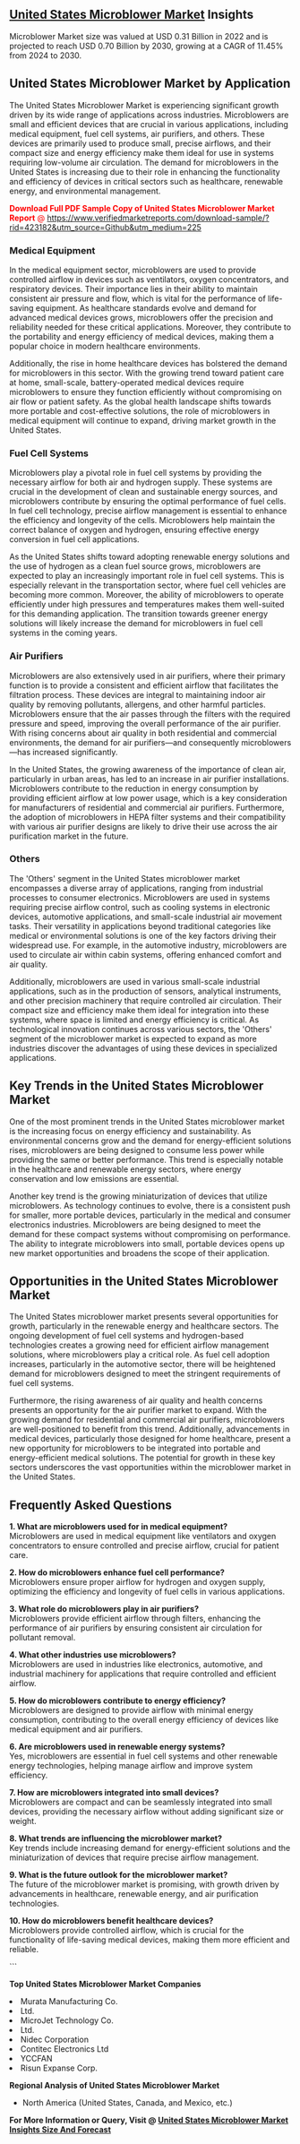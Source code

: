 <h2><a href="https://www.verifiedmarketreports.com/download-sample/?rid=423182&amp;utm_source=Github&amp;utm_medium=225" target="_blank">United States Microblower Market</a> Insights</h2><p>Microblower Market size was valued at USD 0.31 Billion in 2022 and is projected to reach USD 0.70 Billion by 2030, growing at a CAGR of 11.45% from 2024 to 2030.</p><p> <h2>United States Microblower Market by Application</h2> <p>The United States Microblower Market is experiencing significant growth driven by its wide range of applications across industries. Microblowers are small and efficient devices that are crucial in various applications, including medical equipment, fuel cell systems, air purifiers, and others. These devices are primarily used to produce small, precise airflows, and their compact size and energy efficiency make them ideal for use in systems requiring low-volume air circulation. The demand for microblowers in the United States is increasing due to their role in enhancing the functionality and efficiency of devices in critical sectors such as healthcare, renewable energy, and environmental management.</p> <p><p><span class=""><span style="color: #ff0000;"><strong>Download Full PDF Sample Copy of United States Microblower Market Report</strong> @ </span><a href="https://www.verifiedmarketreports.com/download-sample/?rid=423182&amp;utm_source=Github&amp;utm_medium=225" target="_blank">https://www.verifiedmarketreports.com/download-sample/?rid=423182&amp;utm_source=Github&amp;utm_medium=225</a></span></p></p> <h3>Medical Equipment</h3> <p>In the medical equipment sector, microblowers are used to provide controlled airflow in devices such as ventilators, oxygen concentrators, and respiratory devices. Their importance lies in their ability to maintain consistent air pressure and flow, which is vital for the performance of life-saving equipment. As healthcare standards evolve and demand for advanced medical devices grows, microblowers offer the precision and reliability needed for these critical applications. Moreover, they contribute to the portability and energy efficiency of medical devices, making them a popular choice in modern healthcare environments.</p> <p>Additionally, the rise in home healthcare devices has bolstered the demand for microblowers in this sector. With the growing trend toward patient care at home, small-scale, battery-operated medical devices require microblowers to ensure they function efficiently without compromising on air flow or patient safety. As the global health landscape shifts towards more portable and cost-effective solutions, the role of microblowers in medical equipment will continue to expand, driving market growth in the United States.</p> <h3>Fuel Cell Systems</h3> <p>Microblowers play a pivotal role in fuel cell systems by providing the necessary airflow for both air and hydrogen supply. These systems are crucial in the development of clean and sustainable energy sources, and microblowers contribute by ensuring the optimal performance of fuel cells. In fuel cell technology, precise airflow management is essential to enhance the efficiency and longevity of the cells. Microblowers help maintain the correct balance of oxygen and hydrogen, ensuring effective energy conversion in fuel cell applications.</p> <p>As the United States shifts toward adopting renewable energy solutions and the use of hydrogen as a clean fuel source grows, microblowers are expected to play an increasingly important role in fuel cell systems. This is especially relevant in the transportation sector, where fuel cell vehicles are becoming more common. Moreover, the ability of microblowers to operate efficiently under high pressures and temperatures makes them well-suited for this demanding application. The transition towards greener energy solutions will likely increase the demand for microblowers in fuel cell systems in the coming years.</p> <h3>Air Purifiers</h3> <p>Microblowers are also extensively used in air purifiers, where their primary function is to provide a consistent and efficient airflow that facilitates the filtration process. These devices are integral to maintaining indoor air quality by removing pollutants, allergens, and other harmful particles. Microblowers ensure that the air passes through the filters with the required pressure and speed, improving the overall performance of the air purifier. With rising concerns about air quality in both residential and commercial environments, the demand for air purifiers—and consequently microblowers—has increased significantly.</p> <p>In the United States, the growing awareness of the importance of clean air, particularly in urban areas, has led to an increase in air purifier installations. Microblowers contribute to the reduction in energy consumption by providing efficient airflow at low power usage, which is a key consideration for manufacturers of residential and commercial air purifiers. Furthermore, the adoption of microblowers in HEPA filter systems and their compatibility with various air purifier designs are likely to drive their use across the air purification market in the future.</p> <h3>Others</h3> <p>The 'Others' segment in the United States microblower market encompasses a diverse array of applications, ranging from industrial processes to consumer electronics. Microblowers are used in systems requiring precise airflow control, such as cooling systems in electronic devices, automotive applications, and small-scale industrial air movement tasks. Their versatility in applications beyond traditional categories like medical or environmental solutions is one of the key factors driving their widespread use. For example, in the automotive industry, microblowers are used to circulate air within cabin systems, offering enhanced comfort and air quality.</p> <p>Additionally, microblowers are used in various small-scale industrial applications, such as in the production of sensors, analytical instruments, and other precision machinery that require controlled air circulation. Their compact size and efficiency make them ideal for integration into these systems, where space is limited and energy efficiency is critical. As technological innovation continues across various sectors, the 'Others' segment of the microblower market is expected to expand as more industries discover the advantages of using these devices in specialized applications.</p> <h2>Key Trends in the United States Microblower Market</h2> <p>One of the most prominent trends in the United States microblower market is the increasing focus on energy efficiency and sustainability. As environmental concerns grow and the demand for energy-efficient solutions rises, microblowers are being designed to consume less power while providing the same or better performance. This trend is especially notable in the healthcare and renewable energy sectors, where energy conservation and low emissions are essential.</p> <p>Another key trend is the growing miniaturization of devices that utilize microblowers. As technology continues to evolve, there is a consistent push for smaller, more portable devices, particularly in the medical and consumer electronics industries. Microblowers are being designed to meet the demand for these compact systems without compromising on performance. The ability to integrate microblowers into small, portable devices opens up new market opportunities and broadens the scope of their application.</p> <h2>Opportunities in the United States Microblower Market</h2> <p>The United States microblower market presents several opportunities for growth, particularly in the renewable energy and healthcare sectors. The ongoing development of fuel cell systems and hydrogen-based technologies creates a growing need for efficient airflow management solutions, where microblowers play a critical role. As fuel cell adoption increases, particularly in the automotive sector, there will be heightened demand for microblowers designed to meet the stringent requirements of fuel cell systems.</p> <p>Furthermore, the rising awareness of air quality and health concerns presents an opportunity for the air purifier market to expand. With the growing demand for residential and commercial air purifiers, microblowers are well-positioned to benefit from this trend. Additionally, advancements in medical devices, particularly those designed for home healthcare, present a new opportunity for microblowers to be integrated into portable and energy-efficient medical solutions. The potential for growth in these key sectors underscores the vast opportunities within the microblower market in the United States.</p> <h2>Frequently Asked Questions</h2> <p><b>1. What are microblowers used for in medical equipment?</b><br> Microblowers are used in medical equipment like ventilators and oxygen concentrators to ensure controlled and precise airflow, crucial for patient care.</p> <p><b>2. How do microblowers enhance fuel cell performance?</b><br> Microblowers ensure proper airflow for hydrogen and oxygen supply, optimizing the efficiency and longevity of fuel cells in various applications.</p> <p><b>3. What role do microblowers play in air purifiers?</b><br> Microblowers provide efficient airflow through filters, enhancing the performance of air purifiers by ensuring consistent air circulation for pollutant removal.</p> <p><b>4. What other industries use microblowers?</b><br> Microblowers are used in industries like electronics, automotive, and industrial machinery for applications that require controlled and efficient airflow.</p> <p><b>5. How do microblowers contribute to energy efficiency?</b><br> Microblowers are designed to provide airflow with minimal energy consumption, contributing to the overall energy efficiency of devices like medical equipment and air purifiers.</p> <p><b>6. Are microblowers used in renewable energy systems?</b><br> Yes, microblowers are essential in fuel cell systems and other renewable energy technologies, helping manage airflow and improve system efficiency.</p> <p><b>7. How are microblowers integrated into small devices?</b><br> Microblowers are compact and can be seamlessly integrated into small devices, providing the necessary airflow without adding significant size or weight.</p> <p><b>8. What trends are influencing the microblower market?</b><br> Key trends include increasing demand for energy-efficient solutions and the miniaturization of devices that require precise airflow management.</p> <p><b>9. What is the future outlook for the microblower market?</b><br> The future of the microblower market is promising, with growth driven by advancements in healthcare, renewable energy, and air purification technologies.</p> <p><b>10. How do microblowers benefit healthcare devices?</b><br> Microblowers provide controlled airflow, which is crucial for the functionality of life-saving medical devices, making them more efficient and reliable.</p> ```</p><p><strong>Top United States Microblower Market Companies</strong></p><div data-test-id=""><p><li>Murata Manufacturing Co.</li><li> Ltd.</li><li> MicroJet Technology Co.</li><li> Ltd.</li><li> Nidec Corporation</li><li> Contitec Electronics Ltd</li><li> YCCFAN</li><li> Risun Expanse Corp.</li></p><div><strong>Regional Analysis of&nbsp;United States Microblower Market</strong></div><ul><li dir="ltr"><p dir="ltr">North America&nbsp;(United States, Canada, and Mexico, etc.)</p></li></ul><p><strong>For More Information or Query, Visit @&nbsp;</strong><strong><a href="https://www.verifiedmarketreports.com/product/microblower-market/?utm_source=Github&amp;utm_medium=225" target="_blank">United States Microblower Market Insights Size And Forecast</a></strong></p></div>
